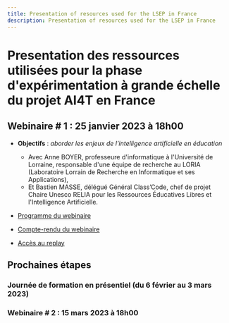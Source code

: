 ```yaml
---
title: Presentation of resources used for the LSEP in France
description: Presentation of resources used for the LSEP in France
---
```

# Presentation des ressources utilisées pour la phase d'expérimentation à grande échelle du projet AI4T en France

## Webinaire # 1 : 25 janvier 2023 à 18h00

- **Objectifs** : *aborder les enjeux de l’intelligence artificielle en éducation*
    - Avec Anne BOYER, professeure d'informatique à l'Université de Lorraine, responsable d'une équipe de recherche au LORIA (Laboratoire Lorrain de Recherche en Informatique et ses Applications),
    - Et Bastien MASSE,	délégué Général Class’Code, chef de projet Chaire Unesco RELIA pour les Ressources Éducatives Libres et l'Intelligence Artificielle.

- [Programme du webinaire](./Documents/AI4T-LSEP-Webinaire1-France-programme.pdf)
- [Compte-rendu du webinaire](./Documents/AI4T-LSEP-Webinaire1-Compte-rendu.pdf)
- [Accès au replay](https://bbb-adm-scalelite.visio.education.fr/playback/presentation/2.3/c328ed8e2cc666f6e4a843929deb5f67faac5846-1674662408758)

## Prochaines étapes

### Journée de formation en présentiel (du 6 février au 3 mars 2023)

### Webinaire # 2 : 15 mars 2023 à 18h00
